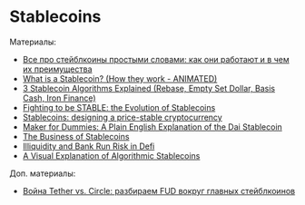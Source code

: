 # Stablecoins

Материалы:

* [Все про стейблкоины простыми словами: как они работают и в чем их преимущества](https://incrypted.com/stablecoin-chto-eto-takoe/)
* [What is a Stablecoin? (How they work - ANIMATED)](https://www.youtube.com/watch?v=pGzfexGmuVw)
* [3 Stablecoin Algorithms Explained (Rebase, Empty Set Dollar, Basis Cash, Iron Finance)](https://www.youtube.com/watch?v=S7-rfvpEpJs)
* [Fighting to be STABLE: the Evolution of Stablecoins](https://medium.com/dragonfly-research/fighting-to-be-stable-the-evolution-of-stablecoins-aca81fb432f9)
* [Stablecoins: designing a price-stable cryptocurrency](https://haseebq.com/stablecoins-designing-a-price-stable-cryptocurrency/)
* [Maker for Dummies: A Plain English Explanation of the Dai Stablecoin](https://medium.com/cryptolinks/maker-for-dummies-a-plain-english-explanation-of-the-dai-stablecoin-e4481d79b90)
* [The Business of Stablecoins](https://medium.com/blockchain-capital-blog/business-models-behind-stablecoins-cae801533798)
* [Illiquidity and Bank Run Risk in Defi](https://medium.com/alethio/overlooked-risk-illiquidity-and-bank-runs-on-compound-finance-5d6fc3922d0d)
* [A Visual Explanation of Algorithmic Stablecoins](https://medium.com/dragonfly-research/a-visual-explanation-of-algorithmic-stablecoins-9a0c1f0f51a0)

Доп. материалы:

* [Война Tether vs. Circle: разбираем FUD вокруг главных стейблкоинов](https://incrypted.com/tether-vs-circle-war/)
